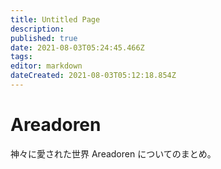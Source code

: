```yaml
---
title: Untitled Page
description: 
published: true
date: 2021-08-03T05:24:45.466Z
tags: 
editor: markdown
dateCreated: 2021-08-03T05:12:18.854Z
---
```


# Areadoren
神々に愛された世界 Areadoren についてのまとめ。
